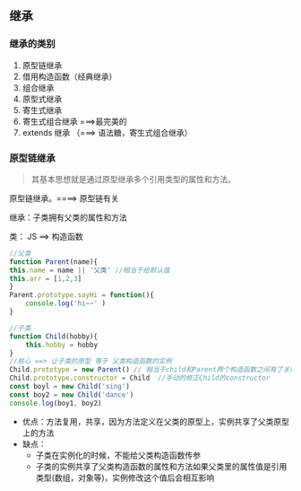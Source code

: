 ## 继承
### 继承的类别
1. 原型链继承     
2. 借用构造函数（经典继承）
3. 组合继承
4. 原型式继承
5. 寄生式继承
6. 寄生式组合继承  ===>最完美的
7.  extends 继承   （===> 语法糖，寄生式组合继承）
### 原型链继承
> 其基本思想就是通过原型继承多个引用类型的属性和方法。

原型链继承。====> 原型链有关

继承：子类拥有父类的属性和方法

类： JS ==> 构造函数 
```js
//父类
function Parent(name){
this.name = name || '父类' //相当于给默认值
this.arr = [1,2,3]
}
Parent.prototype.sayHi = function(){
    console.log('hi~~' )
}

//子类
function Child(hobby){
    this.hobby = hobby
}
//核心 ==> 让子类的原型 等于 父类构造函数的实例
Child.prototype = new Parent() // 相当于child和Parent两个构造函数之间有了关联
Child.prototype.constructor = Child  //手动的修正Child的constructor
const boyl = new Child('sing')
const boy2 = new Child('dance')
console.log(boy1, boy2)
```
- 优点：方法复用，共享，因为方法定义在父类的原型上，实例共享了父类原型上的方法
- 缺点：
  -  子类在实例化的时候，不能给父类构造函数传参
  - 子类的实例共享了父类构造函数的属性和方法如果父类里的属性值是引用类型(数组，对象等)，实例修改这个值后会相互影响
